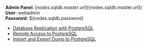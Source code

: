 **Admin Panel**: [${nodes.sqldb.master.url}](${nodes.sqldb.master.url})  
**User**: webadmin  
**Password**: ${nodes.sqldb.password}  
* [Database Replication with PostgreSQL](https://docs.jelastic.com/postgresql-database-replication/)
* [Remote Access to PostgreSQL](https://docs.jelastic.com/remote-access-postgres/)
* [Import and Export Dump to PostgreSQL](https://docs.jelastic.com/dump-postgres/)
